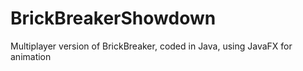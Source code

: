 # BrickBreakerShowdown
Multiplayer version of BrickBreaker, coded in Java, using JavaFX for animation
